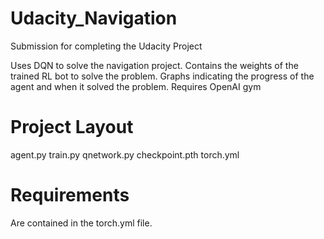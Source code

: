 # Udacity_Navigation

Submission for completing the Udacity Project

Uses DQN to solve the navigation project.
Contains the weights of the trained RL bot to solve the problem.
Graphs indicating the progress of the agent and when it solved the problem.
Requires OpenAI gym

# Project Layout

agent.py
train.py
qnetwork.py
checkpoint.pth
torch.yml

# Requirements

Are contained in the torch.yml file.
